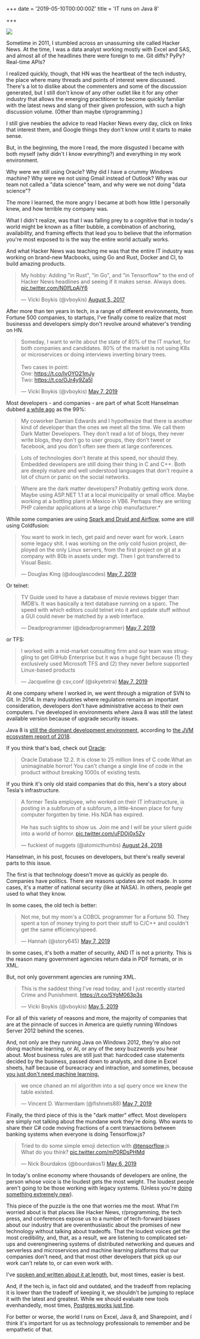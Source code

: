 +++
date = '2019-05-10T00:00:00Z'
title = 'IT runs on Java 8'

+++

<meta name="twitter:card" content="summary">
<meta name="twitter:site" content="@vboykis">
<meta name="twitter:creator" content="@vboykis">
<meta name="twitter:title" content="IT runs on Java 8">
<meta name="twitter:description" content="The majority of IT does not run at the speed of Hacker News">
<meta name="twitter:image" content="https://raw.githubusercontent.com/veekaybee/veekaybee.github.io/master/images/java8.png">

![](https://raw.githubusercontent.com/veekaybee/veekaybee.github.io/master/images/java8.png) 

Sometime in 2011, I stumbled across an unassuming site called Hacker News. At the time, I was a data analyst working mostly with Excel and SAS, and almost all of the headlines there were foreign to me. Git diffs? PyPy? Real-time APIs? 

I realized quickly, though, that HN was the heartbeat of the tech industry, the place where many threads and points of interest were discussed.  There's a lot to dislike about the commenters and some of the discussion generated, but I still don't know of any other outlet like it for any other industry that allows the emerging practitioner to become quickly familiar with the latest news and slang of their given profession, with such a high discussion volume. (Other than maybe r/programming.) 

I still give newbies the advice to read Hacker News every day, click on links that interest them, and Google things they don't know until it starts to make sense.  

But, in the beginning, the more I read, the more disgusted I became with both myself (why didn't I know everything?) and everything in my work environment. 

Why were we still using Oracle? Why did I have a crummy Windows machine? Why were we not using Gmail instead of Outlook? Why was our team not called a "data science" team, and why were we not doing "data science"?

The more I learned, the more angry I became at both how little I personally knew, and how terrible my company was. 

What I didn't realize, was that I was falling prey to a cognitive that in today's world might be known as a filter bubble, a combination of anchoring, availability, and framing effects that lead you to believe that the information you're most exposed to is the way the entire world actually works. 

And what Hacker News was teaching me was that the entire IT industry was working on brand-new Macbooks, using Go and Rust, Docker and CI, to build amazing products. 

<blockquote class="twitter-tweet" data-lang="en"><p lang="en" dir="ltr">My hobby: Adding &quot;in Rust&quot;, &quot;in Go&quot;, and &quot;in Tensorflow&quot; to the end of Hacker News headlines and seeing if it makes sense. Always does. <a href="https://t.co/N0lfLpAjY6">pic.twitter.com/N0lfLpAjY6</a></p>&mdash; Vicki Boykis (@vboykis) <a href="https://twitter.com/vboykis/status/893812576253030400?ref_src=twsrc%5Etfw">August 5, 2017</a></blockquote>
<script async src="https://platform.twitter.com/widgets.js" charset="utf-8"></script>

After more than ten years in tech, in a range of different environments, from Fortune 500 companies, to startups, I've finally come to realize that most businesss and developers simply don't revolve around whatever's trending on HN. 

<blockquote class="twitter-tweet" data-lang="en"><p lang="en" dir="ltr">Someday, I want to write about the state of 80% of the IT market, for both companies and candidates. 80% of the market is not using K8s or microservices or doing interviews inverting binary trees. <br><br>Two cases in point: <br>One: <a href="https://t.co/IvOYO21mJy">https://t.co/IvOYO21mJy</a><br>Two: <a href="https://t.co/OJr4y9Za5l">https://t.co/OJr4y9Za5l</a></p>&mdash; Vicki Boykis (@vboykis) <a href="https://twitter.com/vboykis/status/1125566311218720768?ref_src=twsrc%5Etfw">May 7, 2019</a></blockquote>
<script async src="https://platform.twitter.com/widgets.js" charset="utf-8"></script>

Most developers - and companies -  are part of what Scott Hanselman dubbed [a while ago](https://www.hanselman.com/blog/DarkMatterDevelopersTheUnseen99.aspx) as the 99%:

> My coworker Damian Edwards and I hypothesize that there is another kind of developer than the ones we meet all the time. We call them Dark Matter Developers. They don't read a lot of blogs, they never write blogs, they don't go to user groups, they don't tweet or facebook, and you don't often see them at large conferences. 

>Lots of technologies don't iterate at this speed, nor should they. Embedded developers are still doing their thing in C and C++. Both are deeply mature and well understood languages that don't require a lot of churn or panic on the social networks.

> Where are the dark matter developers? Probably getting work done. Maybe using ASP.NET 1.1 at a local municipality or small office. Maybe working at a bottling plant in Mexico in VB6. Perhaps they are writing PHP calendar applications at a large chip manufacturer.*

While some companies are using [Spark and Druid and Airflow](https://softwareengineeringdaily.com/2019/04/29/lyfts-data-platform-with-li-gao/), some are still using Coldfusion: 

<blockquote class="twitter-tweet" data-lang="en"><p lang="en" dir="ltr">You want to work in tech, get paid and never want for work. Learn some legacy shit. I was working on the only cold fusion project, deployed on the only Linux servers, from the first project on git at a company with 80b in assets under mgt. Then I got transferred to Visual Basic.</p>&mdash; Douglas King (@douglascodes) <a href="https://twitter.com/douglascodes/status/1125572013739925504?ref_src=twsrc%5Etfw">May 7, 2019</a></blockquote>
<script async src="https://platform.twitter.com/widgets.js" charset="utf-8"></script>

Or telnet: 

<blockquote class="twitter-tweet" data-lang="en"><p lang="en" dir="ltr">TV Guide used to have a database of movie reviews bigger than IMDB’s. It was basically a text database running on a sparc. The speed with which editors could telnet into it and update stuff without a GUI could never be matched by a web interface.</p>&mdash; Deadprogrammer (@deadprogrammer) <a href="https://twitter.com/deadprogrammer/status/1125807187668996097?ref_src=twsrc%5Etfw">May 7, 2019</a></blockquote>
<script async src="https://platform.twitter.com/widgets.js" charset="utf-8"></script>

or TFS:

<blockquote class="twitter-tweet" data-lang="en"><p lang="en" dir="ltr">I worked with a mid-market consulting firm and our team was struggling to get GitHub Enterprise but it was a huge fight because (1) they exclusively used Microsoft TFS and (2) they never before supported Linux-based products</p>&mdash; Jacqueline @ csv,conf (@skyetetra) <a href="https://twitter.com/skyetetra/status/1125792296056713217?ref_src=twsrc%5Etfw">May 7, 2019</a></blockquote>
<script async src="https://platform.twitter.com/widgets.js" charset="utf-8"></script>

At one company where I worked in,  we went through a migration of SVN to Git. In 2014. In many industries where regulation remains an important consideration, developers don't have administrative access to their own computers. I've developed in environments where Java 8 was still the latest available version because of upgrade security issues. 

Java 8 is [still the dominant development environment](https://www.stackchief.com/blog/Which%20Version%20of%20Java%20Should%20You%20Use%3F), according to [the JVM ecosystem report of 2018](https://snyk.io/blog/jvm-ecosystem-report-2018/). 

If you think that's bad, check out [Oracle](https://news.ycombinator.com/item?id=18442941): 

> Oracle Database 12.2. It is close to 25 million lines of C code.What an unimaginable horror! You can't change a single line of code in the product without breaking 1000s of existing tests. 

If you think it's only old staid companies that do this, here's a story about Tesla's infrastructure. 

<blockquote class="twitter-tweet" data-lang="en"><p lang="en" dir="ltr">A former Tesla employee, who worked on their IT infrastructure, is posting in a subforum of a subforum, a little-known place for funy computer forgotten by time. His NDA has expired. <br><br>He has such sights to show us. Join me and I will be your silent guide into a world of horror. <a href="https://t.co/uFDOj0x5Zy">pic.twitter.com/uFDOj0x5Zy</a></p>&mdash; fuckiest of nuggets (@atomicthumbs) <a href="https://twitter.com/atomicthumbs/status/1032939617404645376?ref_src=twsrc%5Etfw">August 24, 2018</a></blockquote>
<script async src="https://platform.twitter.com/widgets.js" charset="utf-8"></script>

Hanselman, in his post, focuses on developers, but there's really several parts to this issue. 

The first is that technology doesn't move as quickly as people do. Companies have politics. There are reasons updates are not made. In some cases, it's a matter of national security (like at NASA). In others, people get used to what they know. 

In some cases, the old tech is better: 

<blockquote class="twitter-tweet" data-lang="en"><p lang="en" dir="ltr">Not me, but my mom&#39;s a COBOL programmer for a Fortune 50. They spent a ton of money trying to port their stuff to C/C++ and couldn&#39;t get the same efficiency/speed.</p>&mdash; Hannah (@story645) <a href="https://twitter.com/story645/status/1125792948388552704?ref_src=twsrc%5Etfw">May 7, 2019</a></blockquote>
<script async src="https://platform.twitter.com/widgets.js" charset="utf-8"></script>

In some cases, it's both a matter of security, AND IT is not a priority. This is the reason many government agencies return data in PDF formats, or in XML. 

But, not only government agencies are running XML. 

<blockquote class="twitter-tweet" data-lang="en"><p lang="en" dir="ltr">This is the saddest thing I&#39;ve read today, and I just recently started Crime and Punishment. <a href="https://t.co/SYgM063p3s">https://t.co/SYgM063p3s</a></p>&mdash; Vicki Boykis (@vboykis) <a href="https://twitter.com/vboykis/status/1125033921178214401?ref_src=twsrc%5Etfw">May 5, 2019</a></blockquote>
<script async src="https://platform.twitter.com/widgets.js" charset="utf-8"></script>

For all of this variety of reasons and more, the majority of companies that are at the pinnacle of succes in America are quietly running Windows Server 2012 behind the scenes. 

And, not only are they running Java on Windows 2012, they're also not doing machine learning, or AI, or any of the sexy buzzwords you hear about. Most business rules are still just that: hardcoded case statements decided by the business, passed down to analysts, and done in Excel sheets, half because of bureacracy and intraction, and sometimes, because [you just don't need machine learning.](https://ai.google/research/pubs/pub43146)

<blockquote class="twitter-tweet" data-lang="en"><p lang="en" dir="ltr">we once chaned an ml algorithm into a sql query once we knew the table existed.</p>&mdash; Vincent D. Warmerdam (@fishnets88) <a href="https://twitter.com/fishnets88/status/1125796885573394432?ref_src=twsrc%5Etfw">May 7, 2019</a></blockquote>
<script async src="https://platform.twitter.com/widgets.js" charset="utf-8"></script>

Finally, the third piece of this is the "dark matter" effect. Most developers are simply not talking about the mundane work they're doing. Who wants to share their C# code moving fractions of a cent transactions between banking systems when everyone is doing Tensorflow.js?

<blockquote class="twitter-tweet" data-lang="en"><p lang="en" dir="ltr">Tried to do some simple emoji detection with <a href="https://twitter.com/TensorFlow?ref_src=twsrc%5Etfw">@tensorflow</a>.js<br>What do you think? <a href="https://t.co/mP0RDsPHMd">pic.twitter.com/mP0RDsPHMd</a></p>&mdash; Nick Bourdakos (@bourdakos1) <a href="https://twitter.com/bourdakos1/status/1125436388026060801?ref_src=twsrc%5Etfw">May 6, 2019</a></blockquote>
<script async src="https://platform.twitter.com/widgets.js" charset="utf-8"></script>

In today's online economy where thousands of developers are online, the person whose voice is the loudest gets the most weight.  The loudest people aren't going to be those working with legacy systems. (Unless you're [doing something extremely new](https://twitter.com/vboykis/status/1075095323259928577)). 

This piece of the puzzle is the one that worries me the most. What I'm worried about is that places like Hacker News, r/programming, the tech press, and conferences expose us to a number of tech-forward biases about our industry that are overenthusiastic about the promises of new technology without talking about tradeoffs.  That the loudest voices get the most credibility, and, that, as a result, we are listening to complicated set-ups and overengineering systems of distributed networking and queues and serverless and microservices and machine learning platforms that our companies don't need, and that most other developers that pick up our work can't relate to, or can even work with. 

I've [spoken and written about it at length](https://veekaybee.github.io/2017/03/20/hadoop-or-laptop/), but, most times, easier is best. 

And, if the tech is, in fact old and outdated, and the tradeoff from replacing it is lower than the tradeoff of keeping it, we shouldn't be jumping to replace it with the latest and greatest. While we should evaluate new tools evenhandedly, most times, [Postgres works just fine](https://pgdash.io/blog/postgres-features.html?h=). 

For better or worse, the world 
l runs on Excel, Java 8, and Sharepoint, and I think it's important for us as technology professionals to remember and be empathetic of that. 
